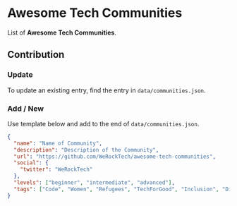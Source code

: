 # Awesome Tech Communities

List of **Awesome Tech Communities**.

## Contribution

### Update

To update an existing entry, find the entry in `data/communities.json`.

### Add / New

Use template below and add to the end of `data/communities.json`.

```json
{
  "name": "Name of Community",
  "description": "Description of the Community",
  "url": "https://github.com/WeRockTech/awesome-tech-communities",
  "social": {
    "twitter": "WeRockTech"
  },
  "levels": ["beginner", "intermediate", "advanced"],
  "tags": ["Code", "Women", "Refugees", "TechForGood", "Inclusion", "Diversity"]
}
```
